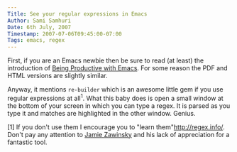 ```yaml
---
Title: See your regular expressions in Emacs
Author: Sami Samhuri
Date: 6th July, 2007
Timestamp: 2007-07-06T09:45:00-07:00
Tags: emacs, regex
---
```


First, if you are an Emacs newbie then be sure to read (at least) the introduction of <a href="http://stuff.mit.edu/iap/emacs">Being Productive with Emacs</a>. For some reason the PDF and HTML versions are slightly similar.

Anyway, it mentions <code>re-builder</code> which is an awesome little gem if you use regular expressions at all<sup>1</sup>. What this baby does is open a small window at the bottom of your screen in which you can type a regex.  It is parsed as you type it and matches are highlighted in the other window. Genius.

[1] If you don't use them I encourage you to "learn them"http://regex.info/. Don't pay any attention to <a href="http://regex.info/blog/2006-09-15/247">Jamie Zawinsky</a> and his lack of appreciation for a fantastic tool.

